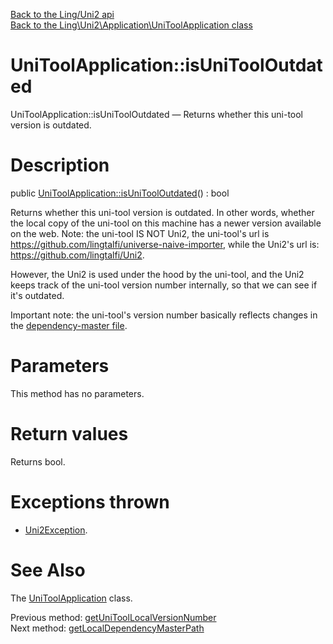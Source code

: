 [Back to the Ling/Uni2 api](https://github.com/lingtalfi/Uni2/blob/master/doc/api/Ling/Uni2.md)<br>
[Back to the Ling\Uni2\Application\UniToolApplication class](https://github.com/lingtalfi/Uni2/blob/master/doc/api/Ling/Uni2/Application/UniToolApplication.md)


UniToolApplication::isUniToolOutdated
================



UniToolApplication::isUniToolOutdated — Returns whether this uni-tool version is outdated.




Description
================


public [UniToolApplication::isUniToolOutdated](https://github.com/lingtalfi/Uni2/blob/master/doc/api/Ling/Uni2/Application/UniToolApplication/isUniToolOutdated.md)() : bool




Returns whether this uni-tool version is outdated.
In other words, whether the local copy of the uni-tool on this machine has a newer
version available on the web.
Note: the uni-tool IS NOT Uni2, the uni-tool's url is https://github.com/lingtalfi/universe-naive-importer,
while the Uni2's url is: https://github.com/lingtalfi/Uni2.

However, the Uni2 is used under the hood by the uni-tool, and the Uni2 keeps track of the uni-tool
version number internally, so that we can see if it's outdated.


Important note: the uni-tool's version number basically reflects changes in the [dependency-master file](https://github.com/lingtalfi/Uni2/blob/master/README.md#the-dependency-master-file).




Parameters
================

This method has no parameters.


Return values
================

Returns bool.


Exceptions thrown
================

- [Uni2Exception](https://github.com/lingtalfi/Uni2/blob/master/doc/api/Ling/Uni2/Exception/Uni2Exception.md).&nbsp;







See Also
================

The [UniToolApplication](https://github.com/lingtalfi/Uni2/blob/master/doc/api/Ling/Uni2/Application/UniToolApplication.md) class.

Previous method: [getUniToolLocalVersionNumber](https://github.com/lingtalfi/Uni2/blob/master/doc/api/Ling/Uni2/Application/UniToolApplication/getUniToolLocalVersionNumber.md)<br>Next method: [getLocalDependencyMasterPath](https://github.com/lingtalfi/Uni2/blob/master/doc/api/Ling/Uni2/Application/UniToolApplication/getLocalDependencyMasterPath.md)<br>

